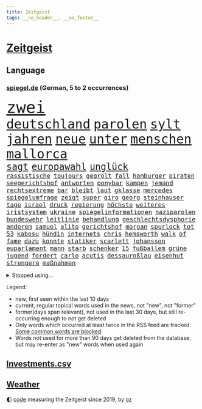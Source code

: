 ```yaml
---
title: Zeitgeist
tags: __no_header__, __no_footer__
---
```


# [Zeitgeist](https://oliz.io/zeitgeist/)

## Language

<h3><a href="https://www.spiegel.de" target="_blank">spiegel.de</a> (German, 5 to 2 occurrences)</h3>
<p style="font-family:monospace">
<span style="font-size:32pt"><a href="news_links.html#zwei" class="current">zwei</a></span>
<br>
<span style="font-size:25pt"><a href="news_links.html#deutschland" class="current">deutschland</a></span>
<span style="font-size:25pt"><a href="news_links.html#parolen" class="current">parolen</a></span>
<span style="font-size:25pt"><a href="news_links.html#sylt" class="current">sylt</a></span>
<span style="font-size:25pt"><a href="news_links.html#jahren" class="current">jahren</a></span>
<span style="font-size:25pt"><a href="news_links.html#neue" class="current">neue</a></span>
<span style="font-size:25pt"><a href="news_links.html#unter" class="current">unter</a></span>
<span style="font-size:25pt"><a href="news_links.html#menschen" class="current">menschen</a></span>
<span style="font-size:25pt"><a href="news_links.html#mallorca" class="current">mallorca</a></span>
<br>
<span style="font-size:18pt"><a href="news_links.html#sagt" class="current">sagt</a></span>
<span style="font-size:18pt"><a href="news_links.html#europawahl" class="current">europawahl</a></span>
<span style="font-size:18pt"><a href="news_links.html#unglück" class="current">unglück</a></span>
<br>
<span style="font-size:12pt"><a href="news_links.html#rassistische" class="current">rassistische</a></span>
<span style="font-size:12pt"><a href="news_links.html#toujours" class="current">toujours</a></span>
<span style="font-size:12pt"><a href="news_links.html#gegrölt" class="new">gegrölt</a></span>
<span style="font-size:12pt"><a href="news_links.html#fall" class="current">fall</a></span>
<span style="font-size:12pt"><a href="news_links.html#hamburger" class="current">hamburger</a></span>
<span style="font-size:12pt"><a href="news_links.html#piraten" class="current">piraten</a></span>
<span style="font-size:12pt"><a href="news_links.html#seegerichtshof" class="new">seegerichtshof</a></span>
<span style="font-size:12pt"><a href="news_links.html#antworten" class="current">antworten</a></span>
<span style="font-size:12pt"><a href="news_links.html#ponybar" class="new">ponybar</a></span>
<span style="font-size:12pt"><a href="news_links.html#kampen" class="new">kampen</a></span>
<span style="font-size:12pt"><a href="news_links.html#jemand" class="current">jemand</a></span>
<span style="font-size:12pt"><a href="news_links.html#rechtsextreme" class="current">rechtsextreme</a></span>
<span style="font-size:12pt"><a href="news_links.html#bar" class="current">bar</a></span>
<span style="font-size:12pt"><a href="news_links.html#bleibt" class="current">bleibt</a></span>
<span style="font-size:12pt"><a href="news_links.html#laut" class="current">laut</a></span>
<span style="font-size:12pt"><a href="news_links.html#gklasse" class="new">gklasse</a></span>
<span style="font-size:12pt"><a href="news_links.html#mercedes" class="current">mercedes</a></span>
<span style="font-size:12pt"><a href="news_links.html#spiegelumfrage" class="new">spiegelumfrage</a></span>
<span style="font-size:12pt"><a href="news_links.html#zeigt" class="current">zeigt</a></span>
<span style="font-size:12pt"><a href="news_links.html#super" class="current">super</a></span>
<span style="font-size:12pt"><a href="news_links.html#giro" class="current">giro</a></span>
<span style="font-size:12pt"><a href="news_links.html#georg" class="current">georg</a></span>
<span style="font-size:12pt"><a href="news_links.html#steinhauser" class="new">steinhauser</a></span>
<span style="font-size:12pt"><a href="news_links.html#tage" class="current">tage</a></span>
<span style="font-size:12pt"><a href="news_links.html#israel" class="current">israel</a></span>
<span style="font-size:12pt"><a href="news_links.html#druck" class="current">druck</a></span>
<span style="font-size:12pt"><a href="news_links.html#regierung" class="current">regierung</a></span>
<span style="font-size:12pt"><a href="news_links.html#höchste" class="current">höchste</a></span>
<span style="font-size:12pt"><a href="news_links.html#weiteres" class="current">weiteres</a></span>
<span style="font-size:12pt"><a href="news_links.html#iristsystem" class="new">iristsystem</a></span>
<span style="font-size:12pt"><a href="news_links.html#ukraine" class="current">ukraine</a></span>
<span style="font-size:12pt"><a href="news_links.html#spiegelinformationen" class="current">spiegelinformationen</a></span>
<span style="font-size:12pt"><a href="news_links.html#naziparolen" class="new">naziparolen</a></span>
<span style="font-size:12pt"><a href="news_links.html#bundeswehr" class="current">bundeswehr</a></span>
<span style="font-size:12pt"><a href="news_links.html#leitlinie" class="new">leitlinie</a></span>
<span style="font-size:12pt"><a href="news_links.html#behandlung" class="current">behandlung</a></span>
<span style="font-size:12pt"><a href="news_links.html#geschlechtsdysphorie" class="new">geschlechtsdysphorie</a></span>
<span style="font-size:12pt"><a href="news_links.html#anderem" class="current">anderem</a></span>
<span style="font-size:12pt"><a href="news_links.html#samuel" class="current">samuel</a></span>
<span style="font-size:12pt"><a href="news_links.html#alito" class="new">alito</a></span>
<span style="font-size:12pt"><a href="news_links.html#gerichtshof" class="current">gerichtshof</a></span>
<span style="font-size:12pt"><a href="news_links.html#morgan" class="current">morgan</a></span>
<span style="font-size:12pt"><a href="news_links.html#spurlock" class="new">spurlock</a></span>
<span style="font-size:12pt"><a href="news_links.html#tot" class="current">tot</a></span>
<span style="font-size:12pt"><a href="news_links.html#53" class="new">53</a></span>
<span style="font-size:12pt"><a href="news_links.html#kabosu" class="new">kabosu</a></span>
<span style="font-size:12pt"><a href="news_links.html#hündin" class="current">hündin</a></span>
<span style="font-size:12pt"><a href="news_links.html#internets" class="new">internets</a></span>
<span style="font-size:12pt"><a href="news_links.html#chris" class="new">chris</a></span>
<span style="font-size:12pt"><a href="news_links.html#hemsworth" class="new">hemsworth</a></span>
<span style="font-size:12pt"><a href="news_links.html#walk" class="current">walk</a></span>
<span style="font-size:12pt"><a href="news_links.html#of" class="current">of</a></span>
<span style="font-size:12pt"><a href="news_links.html#fame" class="current">fame</a></span>
<span style="font-size:12pt"><a href="news_links.html#dazu" class="current">dazu</a></span>
<span style="font-size:12pt"><a href="news_links.html#konnte" class="current">konnte</a></span>
<span style="font-size:12pt"><a href="news_links.html#statiker" class="new">statiker</a></span>
<span style="font-size:12pt"><a href="news_links.html#scarlett" class="current">scarlett</a></span>
<span style="font-size:12pt"><a href="news_links.html#johansson" class="current">johansson</a></span>
<span style="font-size:12pt"><a href="news_links.html#euparlament" class="current">euparlament</a></span>
<span style="font-size:12pt"><a href="news_links.html#mann" class="current">mann</a></span>
<span style="font-size:12pt"><a href="news_links.html#starb" class="current">starb</a></span>
<span style="font-size:12pt"><a href="news_links.html#schenker" class="new">schenker</a></span>
<span style="font-size:12pt"><a href="news_links.html#15" class="current">15</a></span>
<span style="font-size:12pt"><a href="news_links.html#fußballem" class="current">fußballem</a></span>
<span style="font-size:12pt"><a href="news_links.html#grüne" class="current">grüne</a></span>
<span style="font-size:12pt"><a href="news_links.html#jugend" class="current">jugend</a></span>
<span style="font-size:12pt"><a href="news_links.html#fordert" class="current">fordert</a></span>
<span style="font-size:12pt"><a href="news_links.html#carlo" class="current">carlo</a></span>
<span style="font-size:12pt"><a href="news_links.html#acutis" class="new">acutis</a></span>
<span style="font-size:12pt"><a href="news_links.html#dessauroßlau" class="new">dessauroßlau</a></span>
<span style="font-size:12pt"><a href="news_links.html#eisenhut" class="new">eisenhut</a></span>
<span style="font-size:12pt"><a href="news_links.html#strengere" class="current">strengere</a></span>
<span style="font-size:12pt"><a href="news_links.html#maßnahmen" class="current">maßnahmen</a></span>
</p>
<details>
<summary>Stopped using...</summary>
<p class="former" style="font-size:12pt">
diktator(1311) bekannten(1310) beobachtet(1310) jens(1310) leichter(1310) nato(1310) umgehen(1310) verändert(1310) bereich(1308) beschäftigten(1308) facebook(1308) senken(1308) morgen(1307) obama(1307) schatten(1307) bekanntesten(1306) cristiano(1306) einwohner(1306) flüge(1306) gewaltige(1306) hinaus(1306) krankenhäuser(1306) leidet(1306) reiche(1306) richterin(1306) ronaldo(1306) verbraucher(1306) betroffenen(1305) erteilt(1305) jahrzehntelang(1305) soziale(1305) tempo(1305) vorhaben(1305) welle(1305) anleger(1304) pocht(1304) rasant(1304) reformen(1304) werder(1304) bayerische(1303) frankfurter(1303) großteil(1303) jury(1303) schlagzeilen(1303) summe(1303) uhr(1303) zurzeit(1303) belasten(1302) brexit(1302) förderung(1302) vermuten(1302) vielerorts(1302) fbi(1301) führung(1301) joachim(1301) nummer(1301) rat(1301) schröder(1301) street(1301) twitter(1301) präsidentschaftswahl(1300) erlitten(1299) getrennt(1299) wm(1299) 33(1298) bedeutung(1298) fleisch(1298) gebrochen(1298) marke(1298) siegte(1298) smartphone(1298) texas(1298) wälder(1298) aufnahme(1297) trafen(1297) warf(1297) abgehört(1295) anbieten(1295) widerspruch(1295) erlebte(1294) zinsen(1294) geschäftsführer(1293) großbritanniens(1293) kreis(1293) venezuela(1293) 3000(1292) meint(1292) wien(1290) entsetzen(1289) porsche(1289) 2030(1287) bundesgerichtshof(1287) fit(1287) brach(1283) katholischen(1283) bremsen(1282) dran(1282) schneider(1281) zurückgegangen(1281) produziert(1279) trauert(1275) fußballwm(1274) nasa(1274) klimaziele(1273) informiert(1271) uhaft(1271) geborgen(1269) hinweis(1268) sogenannten(1262) armen(1255) karlsruhe(1255) gebieten(1249) heizen(1248) abschluss(1247) einfache(1230) dankt(1224) zustimmen(1202) öffnet(1190) stoltenberg(1113) fußballstar(1100) militärische(1097) sammelt(1053) kleidung(1052) ohnehin(1034) gesund(1008) erfolgreichste(1004) russischem(996) börsen(980) teure(973) zeitungsbericht(971) mike(969) entlasten(962) dokumentiert(956) gesetzentwurf(955) tiger(953) kursieren(950) abschreckung(943) kunstwerke(941) zentralen(933) einschätzungen(930) magazin(927) oppositionsführer(925) menschlichkeit(922) lieferungen(919) entsteht(886) sank(879) brennt(873) lemke(841) steffi(841) expremier(836) 49(823) verwaltung(807) besetzte(793) lücken(792) söhne(778) künstlerin(774) niedersächsischen(764) bezeichnen(762) fußballerinnen(760) packenden(749) schwarzes(747) verärgert(734) recherchen(731) unterliegt(727) israelis(715) 110(709) dänischen(708) grundschule(699) jimmy(696) stärksten(695) künstlichen(693) ukrainerusslandkrieg(692) prompt(690) idol(687) anlauf(686) finde(686) braun(676) geste(672) extra(671) demenz(669) erlegen(668) vernichtet(666) legal(665) usrepublikaner(662) fpö(658) 2008(650) scheiden(647) zivile(646) geheime(639) einladung(628) heikle(627) sicherer(626) gott(618) farben(616) gendern(615) bundesbank(607) eingreifen(606) entstehen(604) gerechtfertigt(604) nationaltrainer(595) sohnes(594) einsamkeit(590) emissionen(588) begegnung(587) dokumentieren(583) niederlagen(581) sportdirektor(581) standard(579) überraschenden(577) pakete(573) außenpolitik(559) leere(555) uskonzern(547) nächtlichen(543) gesprengt(542) kampfjets(537) testet(536) sydney(535) langsamer(526) gekostet(524) roland(524) game(523) wechselte(523) fenster(520) hauses(516) hürde(507) muster(507) tauchte(507) verschafft(503) wiener(503) praxis(498) gelder(492) ussängerin(490) bruchteil(488) geschadet(486) herstellers(480) muslime(480) miete(473) freier(472) initiative(471) rauchen(470) metropolen(464) unosicherheitsrat(464) vorstandschef(464) anderson(459) angestiegen(459) 5000(455) beantwortet(446) anderswo(445) brauche(445) toll(444) coup(443) nordirland(441) zusammenstoß(436) influencer(435) beigetragen(430) wendepunkt(428) atomwaffen(425) reichelt(425) tragischen(425) kindergrundsicherung(418) legalisierung(418) dominieren(417) handelte(414) insolvent(410) allzu(406) angelegenheit(406) erwarteten(406) social(406) fluggesellschaften(397) mädchens(394) astronomie(393) victor(383) usamerikanische(382) nachts(372) vollem(371) 15jährige(370) erging(368) formuliert(365) vierten(364) gästen(363) gegenschlag(356) spektakulären(354) anschlägen(350) kredite(350) gewannen(349) zeitungen(348) alben(345) kalifornischen(343) dortige(342) beckenbauer(341) treu(340) wirtschaftlich(340) mobilität(339) verzögert(339) luftangriffen(338) hitzewellen(336) zahlungen(332) scott(330) einziehen(328) wahlbetrug(324) model(323) marschflugkörper(320) anschluss(318) unseren(315) awards(311) geheimen(310) ärmelkanal(310) benachteiligt(309) hergestellt(309) dortigen(308) auflösung(306) csuchef(305) klagten(305) flieger(303) variante(299) fotografin(297) vormittag(297) desaster(296) ezb(296) entpuppt(295) sicheren(294) lichtblick(293) verkehrswende(292) todesfall(289) julia(287) juristin(285) staus(285) brutaler(284) ausbeutung(280) iranischer(280) sechsstellige(280) designer(279) stoppte(274) teuersten(268) bayreuth(267) schrecklichen(267) erschweren(266) niemanden(266) knie(265) sprachen(264) wolff(264) angefahren(262) re(262) brücken(259) milizen(259) trendwende(258) 42(257) ehrung(257) flüsse(257) alaska(256) eigentor(256) sperre(255) gründete(254) antonio(253) erstattet(252) schiitenmiliz(252) unterkunft(251) stieß(250) videoapp(249) sperrte(248) nachzahlen(247) gamer(246) todesursache(246) herrchen(245) generalbundesanwalt(243) kassel(243) väter(242) johann(241) uswahl(241) mittelfeld(240) neubauten(239) abhalten(237) 61(235) bars(235) leitung(235) preisverleihung(234) getöteter(231) a7(230) toptalent(230) bundesverkehrsminister(228) unschuldig(228) mehren(226) sicherheitslage(226) bischof(225) lebende(225) dankbar(224) verwickelt(224) gestaltet(222) weltgrößte(221) fußballweltmeister(219) schockt(219) sibirien(218) werkstatt(218) rekordzahl(217) nachbarland(216) gemüse(215) gestiegene(215) zusammengestoßen(215) 43(214) pub(213) zentralrat(212) pflegekräfte(211) pushbacks(210) lafontaine(208) oskar(208) versuche(207) absicht(206) usrepräsentantenhaus(205) gezielte(204) ukrainehilfen(201) flügels(200) optimistischer(200) 37jähriger(198) briefe(198) store(198) zentralrats(198) israelischem(197) wilde(197) cyberattacken(196) exchef(196) lasst(196) emotionaler(195) ernähren(195) mobilisiert(195) schuf(194) milde(193) jahrelange(192) teilgenommen(192) hamaschef(191) verlusten(189) tanz(188) unbeliebt(188) vertrieben(188) 1990(187) kilo(187) altbundeskanzler(186) geräumt(186) woods(186) jüdinnen(185) bezirk(184) direkte(183) strafmaßnahmen(183) beihilfe(182) demokratiefeinde(182) tipp(180) muslimen(179) titeln(179) attraktiver(178) marketing(178) state(178) aktienmarkt(177) austin(177) ingenieur(177) raser(177) zwischenfälle(177) finanzministerium(176) dienstagmorgen(175) diktatur(174) abzuschaffen(172) myanmars(172) informierte(171) spiels(171) ukrainehilfe(171) wegfallen(171) staatsräson(169) stationieren(169) ukrainern(169) strengen(168) aktionäre(167) abgefangen(166) benkos(166) bundeskartellamt(166) student(166) warnzeichen(166) 19jährige(165) selbstverteidigung(165) staatlicher(165) wetten(164) gespalten(161) group(161) levi(161) traditionelle(161) kostenlos(160) rechtswidrig(160) sicherheitspersonal(160) mayer(159) freundeskreis(158) kanye(158) begrenzung(157) junis(157) überträgt(157) bett(156) ultimatum(156) beteiligen(155) entspannung(155) telefoniert(155) bot(153) illusion(153) weiterkommen(153) pentagon(151) unterbinden(151) überschaubar(151) nehme(150) bernd(149) eupolitiker(148) frachtschiff(148) lloyd(148) zusagen(148) befunden(147) chiemsee(147) japanischen(147) verspätung(147) dubai(146) dänemarks(146) rathaus(146) 70jährige(144) diktators(144) heimatort(144) israelbesuch(144) rebellen(144) unverletzt(144) ausgewählt(142) historischer(142) punkterekord(142) störten(142) kältewelle(141) orleans(141) symptome(141) zielen(141) zurückgekehrt(141) cybertrucks(140) handtaschen(140) 56(139) bestem(139) erschoss(139) giftige(138) durchgeführt(137) dynamik(137) royale(137) studios(137) knapper(136) notaufnahme(136) fortnite(135) gymnasien(135) schlimme(135) zündete(135) herrschaft(134) stefanie(133) überstehen(133) liz(132) reparieren(132) schwestern(132) diversen(131) frühzeitig(130) gefördert(130) luxemburg(130) parteiführung(130) ambitionen(129) edin(129) wäldern(129) oma(128) kameramann(127) leidenschaftlicher(127) routinier(127) weißer(127) lauten(126) schleppende(125) amy(124) tabak(124) lehrt(123) geglaubt(121) kulisse(121) palace(121) zugriff(121) rammte(120) fotografen(119) wolverhampton(119) bevorzugen(117) festgenommenen(117) passte(117) pforzheim(117) befassen(116) effektiv(116) kranken(116) onlineplattform(116) untersuchungskommission(116) verbraucherzentralen(116) aufklären(115) brandenburgischen(115) everton(115) interviewt(115) einzigartigen(114) perfektes(114) rüstungsexporte(114) sonnensystem(114) 59(112) carlson(112) machtwort(112) niemals(112) tucker(112) sachschaden(111) 1999(110) bränden(110) single(109) asiatische(108) ausgespäht(108) zigaretten(108) detonationen(107) hai(107) hingelegt(107) landsleuten(107) verwehrt(107) canon(106) schaulustige(106) sony(106) fusion(105) roboter(105) typs(104) ungewohnt(104) gegensteuern(103) klamotten(103) premierministerin(103) quarterback(103) teamchef(103) verbündete(103) wahlkampfrede(103) isolationshaft(102) mossad(102) ohrfeige(102) wertvolle(102) neuerdings(101) 1970(100) 2006(100) kurth(100) lily(100) maskenpflicht(100) behindert(99) engpässe(99) girls(99) zweifache(99) blockierten(98) spionageverdacht(98) eheschließung(97) leroy(97) oman(97) sané(97) vwkonzern(97) befragte(95) festhalten(95) horrorfilm(95) schifffahrt(95) alarmierte(94) fulda(94) kassenleistung(94) nützen(94) haniyyeh(93) ismail(93) prallte(93) saarländische(93) staub(93) eindringlich(92) wille(92) gespendet(91) hitlergruß(91) rod(91) sechsstellig(91) turniersieg(91) wettbewerbshüter(91) 160(90) bosporus(90) finanzwende(90) gaspedal(90) spottet(90) ansprüchen(89) coenbrüder(89) erklärungen(89) faire(89) iranischem(89) kinderärzte(89) landeschef(89) original(89) pay(89) sozialarbeiter(89) 1924(88) expertenrat(88) gedicht(88) natogeneralsekretär(88) stärkeren(88) afdfunktionär(87) afdmann(87) einzelner(87) gesperrten(87) konflikts(87) korrigiert(87) podolski(87) stolpert(87) verdrängung(87) wovon(87) anonymer(86) aufgeklärt(86) feuers(86) geschichtsbücher(86) korallen(86) schwedischer(86) tieres(86) vergibt(86) verletzungspause(86) ableger(85) exotische(85) notwendigen(85) strukturen(85) verknüpft(85) bronze(84) erzielten(84) halbfinaleinzug(84) korruptionsbekämpfung(84) unerschütterliche(84) angewendet(83) gefälschter(83) neunten(83) unionspolitiker(83) beschneiden(82) fragil(82) jena(82) kalte(82) landrat(82) nacktbilder(82) bitcoins(81) dopingverdacht(81) prüfbericht(81) starensemble(81) universal(81) widerlegen(81) unpopulären(80) verhandlungstag(80) vorstoßen(80) weitergegeben(80) aktienpaket(79) basketballsuperstar(79) hamiltons(79) hernández(79) herunterzuspielen(79) philippe(79) popsuperstars(79) professoren(79) ruinen(79) versace(79) zähler(79) kehl(78) klopps(78) krönt(78) styles(78) überbieten(78) 4000(77) abziehen(77) augsburger(77) caren(77) eugipfel(77) fujifilm(77) miosga(77) namibias(77) nestlé(77) nikon(77) toppt(77) versetzt(77) maßgeblich(76) olympiasaison(76) durchfallen(75) einlösen(75) gegessen(75) produktionsrückgang(75) siebten(75) striktere(75) ultra(75) wohne(75) zurückfordern(75) gesetzesvorhaben(74) nflgeschichte(74) usmoderator(74) zeugenaussage(74) elektrischen(73) fpöchef(73) prestigeprojekts(73) schuldenabbau(73) spielraum(73) umbaupläne(73) witwe(73) dieter(72) ethnologin(72) gerd(72) huawei(72) langweilt(72) pommes(72) statue(72) unzufriedene(72) dimension(71) facebookkonzern(71) freut(71) gewordene(71) hilfspaket(71) hülle(71) marathon(71) missachtet(71) nachbessern(71) olivier(71) platte(71) regimes(71) taylorswiftfans(71) 14000(70) geraucht(70) natostaaten(70) raf(70) regelmäßige(70) sparer(70) sportwelt(70) tagt(70) telegram(70) verwandten(70) votum(70) zaubern(70) 42jährigen(69) achterbahn(69) auszeit(69) case(69) cold(69) jahresgewinn(69) obst(69) sound(69) suzuki(69) treibhausgasemissionen(69) ussenat(69) ausgesucht(68) civil(68) decker(68) formulierung(68) gefeuert(68) landesvorsitz(68) pose(68) 450(67) anwenden(67) bezahlte(67) drohnenangriffen(67) entschuldigte(67) gemeinsamer(67) gewaltiges(67) glückliche(67) haustür(67) menschenrechtsverletzungen(67) plaudert(67) schwimmer(67) schärfste(67) unmöglich(67) waffenhilfe(67) hakenkreuzschmierereien(66) hirngespinst(66) repressalien(66) trollt(66) verbal(66) wahlkampfveranstaltung(66) duos(65) fabrice(65) groningen(65) julija(65) leggeri(65) nawalnaja(65) rücksichtslos(65) urteilte(65) 1982(64) bewerben(64) erhalt(64) gemäßigte(64) kimmel(64) saboteure(64) stimmlich(64) verhungern(64) wirtschaftskrise(64) canaria(63) erhoffte(63) eukommissionspräsidentin(63) gran(63) potter(63) wütet(63) befördert(62) english(62) flugzeughersteller(62) geywitz(62) klara(62) löcher(62) rihanna(62) lud(61) pflichtspiele(61) prüfstand(61) scheidung(61) übertrieben(61) heimpleite(60) substanziellen(60) hörte(59) luxusmarke(59) planung(59) sprang(59) valley(59) bedürfnisse(58) grundsätzliches(58) heilbronn(58) lawrow(58) lidl(58) sergej(58) usprofiliga(58) verhängen(58) versöhnung(58) vögel(58) zerstrittene(58) cannabisgesetz(57) dienstreise(57) einfuhr(57) kiffen(57) klagte(57) kremlnahen(57) maxim(57) milden(57) prorussischen(57) spice(57) tierpark(57) verfehlen(57) ärztlichen(57) geistliche(56) interviews(56) kigenerierter(56) kriegsverlauf(56) lästern(56) usmilitärhilfe(56) 35000(55) anschaffung(55) ehrgeizigen(55) euparlaments(55) munich(55) persönlichkeit(55) ruth(55) verbannt(55) zuständigen(55) eskalationsstufe(54) konfrontationskurs(54) ussanktionen(54) wiederentdeckung(54) verschollenes(53) wohlstandsverlust(53) andrang(52) berührende(52) beschaffen(52) komplizierten(52) liveschalte(52) unschuld(52) vergehens(52) bomben(51) episode(51) spezielles(51) drohe(50) firmengruppe(50) pole(50) willst(50) erkämpft(49) firmengelände(49) gestrichene(49) gigantische(49) heidenheims(49) mobilitätsforscher(49) vortragen(49) cannabisverbot(48) dopingfall(48) drebin(48) höre(48) kanone(48) klaas(48) liam(48) lukrativ(48) neeson(48) stemmt(48) appstores(47) beatmet(47) behinderung(47) bgh(47) enthüllen(47) kirsten(47) kristoffer(47) künstlich(47) olsson(47) urin(47) würdigen(47) aufzeichnung(46) bedauerlich(46) berlinfriedrichshain(46) luise(46) schulzeit(46) südlich(46) verschärfte(46) abgeschlagen(45) cat(45) gewagte(45) mehrmonatigen(45) porträt(45) rollstuhlfahrer(45) verschuldete(45) erschlagen(44) freundlichkeit(44) landeskriminalamt(44) nominierten(44) plastikverschmutzung(44) vorab(44) wirtschaftsspionage(44) dubiosen(43) holtby(43) mies(43) selbstbewusstsein(43) vorlage(43) zurückrudern(43) überfahrt(43) abgrund(42) beschießt(42) f1(42) pessimistisch(42) schrank(42) separatisten(42) sommermärchenprozess(42) verbrauchen(42) bafin(41) indizien(41) kosmos(41) papuaneuguinea(41) polizeiuniform(41) wiederbelebung(41) barrier(40) dagegenhalten(40) dominierte(40) pavillon(40) reef(40) regierungschefs(40) sparten(40) stützpunkt(40) batteriepakets(39) billy(39) gartenteich(39) geübt(39) millionenzahlungen(39) sicherheitsgefühl(39) unoexperten(39) verona(39) weltranglistenerste(39) weltraumschrott(39) footballstar(38) kates(38) käufern(38) wendungen(38) 82(37) arbeitskräften(37) menschenrechtler(37) radfahrstreifen(37) schick(37) ushersteller(37) adidas(36) award(36) dramatischem(36) hunderten(36) insulaner(36) orientierung(36) playoffteilnahme(36) sammelklage(36) schlager(36) wiedersehen(36) zaubert(36) krediten(35) milliardenhilfe(35) spannung(35) syrischer(35) tabellenletzten(35) würzig(35) abgebrannt(34) brachen(34) bvbprofi(34) plötzliche(34) beeindruckende(33) niere(33) rettungswagen(33) scheut(33) schlagersänger(33) zustände(33) 2029(32) bekannter(32) organspende(32) passagieren(32) techunternehmer(32) titelchance(32) trikots(32) verschlechtern(32) flirten(31) altkanzler(30) drosten(30) geeint(30) hassen(30) klinikmitarbeiter(30) mentalen(30) superfood(30) clubs(29) eskalierende(29) handelsbeginn(29) klimaanlage(29) komplizierter(29) opel(29) rüdiger(29) züchten(29) 44(28) dirigent(28) grundschulen(28) haushaltsüberschuss(28) schwangerschaftsabbruch(28) schweigegeldzahlungen(28) schwellenländern(28) tragbar(28) unbegründet(28) no(27) pamela(27) potenzial(27) péter(27) ausgelastet(26) einrichtung(26) entlassung(26) großangriff(26) größtes(26) konjunkturprognose(26) louis(26) sechsten(26) armenien(25) beeinflusste(25) desselben(25) gefährt(25) genderverbot(25) isolieren(25) princess(25) tagebuch(25) tierpfleger(25) unzulässig(25) akut(24) benachbarten(24) nett(24) verschenkt(24) arzneimittel(23) bahntickets(23) eroller(23) escooter(23) kürzen(23) mexikanischen(23) rutschten(23) schmutzige(23) zählten(23) berühmter(22) biergarten(22) funktionäre(22) gangs(22) türen(22) alan(21) beschleunigung(21) biergärten(21) brückeneinsturz(21) erdogan(21) erneuert(21) gaspreis(21) geldautomat(21) greifswalder(21) mathieu(21) poel(21) afrikanischer(20) eheaus(20) entertainer(20) polizistin(20) zivilgesellschaft(20) abbas(19) abgestraft(19) außenexperten(19) brandstiftung(19) handlungsbedarf(19) hochgeschwindigkeitszug(19) milchstraße(19) drohung(18) enttarnt(18) fallout(18) intendanz(18) lateinamerika(18) libanesische(18) reisebus(18) relativ(18) weltklassespieler(18) churchill(17) dringlicher(17) knauf(17) ungestört(17) alleinsein(16) gezüchtet(16) hommage(16) höherer(16) jam(16) pearl(16) rennfahrer(16) äpfeln(16) angezündet(15) anschläge(15) dunst(15) knochenjob(15) negativrekord(15) photo(15) press(15) sergio(15) spdspitze(15) tabubruch(15) magyar(14) project(14) rechnung(14) schürt(14) theoretisch(14) unbesiegbar(14) verhaften(14) einberufen(13) gucken(13) jubiläumsfeier(13) szenarien(13) versammelter(13) deepfakes(12) großkonzerne(12) hundebox(12) reporterfrage(12) steinzeit(12) terroristisches(12) unterschätzen(12) verkehrsmittel(12) xiaomi(12) draft(11) fischern(11) genf(11) kaninchen(11) nachspiel(11) prosieben(11) schlechteste(11)
</p>
</details>
<p>Legend:
<ul>
<li><span class="new">new</span>, first seen within the last 10 days</li>
<li><span class="current">current</span>, regular topical words used in the news, not "new", not "former"</li>
<li><span class="former">former(days span relevant)</span>, not used in the last 30 days, but still re-occurring enough to not get deleted</li>
<li>Only words which occurred at least twice in the RSS feed are tracked. <a href="language/filters.py">Some common words are blocked</a></li>
<li>Words not used for more than 90 days get deleted from the database, but may re-enter as "new" words when used again</li>
</ul>
</p>

## [Investments](investments.html)[.csv](investments.csv)

## [Weather](weather.html)

<footer>
<a href="javascript:toggleTheme()" class="nav">🌓</a>
<a href="https://github.com/ooz/zeitgeist">code</a> measuring the Zeitgeist since 2019, by <a href="https://oliz.io">oz</a>
</footer>
